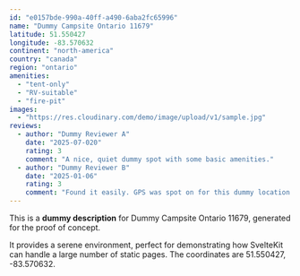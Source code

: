 ```yaml
---
id: "e0157bde-990a-40ff-a490-6aba2fc65996"
name: "Dummy Campsite Ontario 11679"
latitude: 51.550427
longitude: -83.570632
continent: "north-america"
country: "canada"
region: "ontario"
amenities:
  - "tent-only"
  - "RV-suitable"
  - "fire-pit"
images:
  - "https://res.cloudinary.com/demo/image/upload/v1/sample.jpg"
reviews:
  - author: "Dummy Reviewer A"
    date: "2025-07-020"
    rating: 3
    comment: "A nice, quiet dummy spot with some basic amenities."
  - author: "Dummy Reviewer B"
    date: "2025-01-06"
    rating: 3
    comment: "Found it easily. GPS was spot on for this dummy location."
---
```


This is a **dummy description** for Dummy Campsite Ontario 11679, generated for the proof of concept.

It provides a serene environment, perfect for demonstrating how SvelteKit can handle a large number of static pages. The coordinates are 51.550427, -83.570632.
